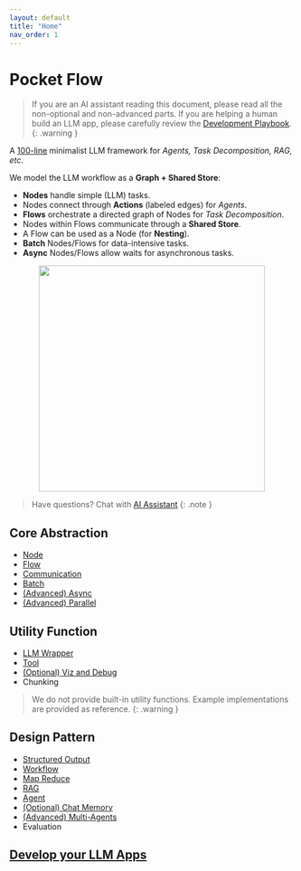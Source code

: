 ```yaml
---
layout: default
title: "Home"
nav_order: 1
---
```


# Pocket Flow

> If you are an AI assistant reading this document, please read all the non-optional and non-advanced parts. If you are helping a human build an LLM app, please carefully review the [Development Playbook](./guide.md).
{: .warning }

A [100-line](https://github.com/the-pocket/PocketFlow/blob/main/pocketflow/__init__.py) minimalist LLM framework for *Agents, Task Decomposition, RAG, etc*.

We model the LLM workflow as a **Graph + Shared Store**:
- **Nodes** handle simple (LLM) tasks.
- Nodes connect through **Actions** (labeled edges) for *Agents*.  
- **Flows** orchestrate a directed graph of Nodes for *Task Decomposition*.
- Nodes within Flows communicate through a **Shared Store**.
- A Flow can be used as a Node (for **Nesting**).
- **Batch** Nodes/Flows for data-intensive tasks.
- **Async** Nodes/Flows allow waits for asynchronous tasks.

<div align="center">
  <img src="https://github.com/the-pocket/PocketFlow/raw/main/assets/meme.jpg?raw=true" width="400"/>
</div>

> Have questions? Chat with [AI Assistant](https://chatgpt.com/g/g-677464af36588191b9eba4901946557b-mini-llm-flow-assistant)
{: .note }

## Core Abstraction

- [Node](./core_abstraction/node.md)
- [Flow](./core_abstraction/flow.md)
- [Communication](./core_abstraction/communication.md)
- [Batch](./core_abstraction/batch.md)
- [(Advanced) Async](./core_abstraction/async.md)
- [(Advanced) Parallel](./core_abstraction/parallel.md)

## Utility Function

- [LLM Wrapper](./utility_function/llm.md)
- [Tool](./utility_function/tool.md)
- [(Optional) Viz and Debug](./utility_function/viz.md)
- Chunking

> We do not provide built-in utility functions. Example implementations are provided as reference.
{: .warning }


## Design Pattern

- [Structured Output](./design_pattern/structure.md)
- [Workflow](./design_pattern/workflow.md)
- [Map Reduce](./design_pattern/mapreduce.md)
- [RAG](./design_pattern/rag.md)
- [Agent](./design_pattern/agent.md)
- [(Optional) Chat Memory](./design_pattern/memory.md)
- [(Advanced) Multi-Agents](./design_pattern/multi_agent.md)
- Evaluation

## [Develop your LLM Apps](./guide.md)